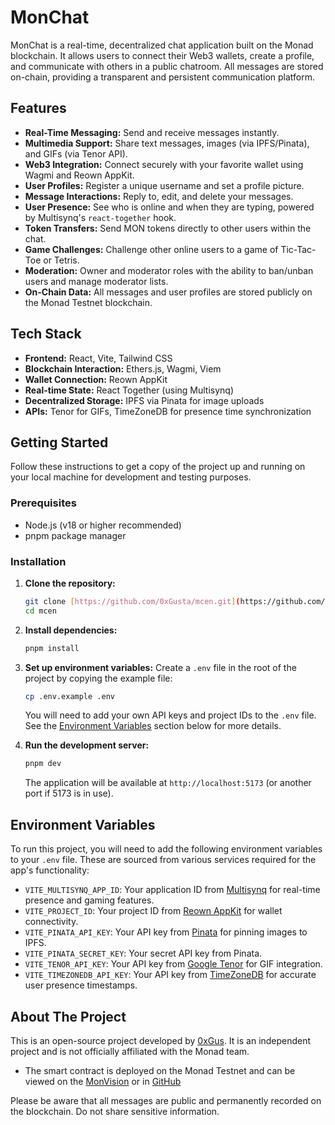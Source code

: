 # MonChat

MonChat is a real-time, decentralized chat application built on the Monad blockchain. It allows users to connect their Web3 wallets, create a profile, and communicate with others in a public chatroom. All messages are stored on-chain, providing a transparent and persistent communication platform.

## Features

* **Real-Time Messaging:** Send and receive messages instantly.
* **Multimedia Support:** Share text messages, images (via IPFS/Pinata), and GIFs (via Tenor API).
* **Web3 Integration:** Connect securely with your favorite wallet using Wagmi and Reown AppKit.
* **User Profiles:** Register a unique username and set a profile picture.
* **Message Interactions:** Reply to, edit, and delete your messages.
* **User Presence:** See who is online and when they are typing, powered by Multisynq's `react-together` hook.
* **Token Transfers:** Send MON tokens directly to other users within the chat.
* **Game Challenges:** Challenge other online users to a game of Tic-Tac-Toe or Tetris.
* **Moderation:** Owner and moderator roles with the ability to ban/unban users and manage moderator lists.
* **On-Chain Data:** All messages and user profiles are stored publicly on the Monad Testnet blockchain.

## Tech Stack

* **Frontend:** React, Vite, Tailwind CSS
* **Blockchain Interaction:** Ethers.js, Wagmi, Viem
* **Wallet Connection:** Reown AppKit
* **Real-time State:** React Together (using Multisynq)
* **Decentralized Storage:** IPFS via Pinata for image uploads
* **APIs:** Tenor for GIFs, TimeZoneDB for presence time synchronization

## Getting Started

Follow these instructions to get a copy of the project up and running on your local machine for development and testing purposes.

### Prerequisites

* Node.js (v18 or higher recommended)
* pnpm package manager

### Installation

1.  **Clone the repository:**
    ```sh
    git clone [https://github.com/0xGusta/mcen.git](https://github.com/0xGusta/mcen.git)
    cd mcen
    ```

2.  **Install dependencies:**
    ```sh
    pnpm install
    ```

3.  **Set up environment variables:**
    Create a `.env` file in the root of the project by copying the example file:
    ```sh
    cp .env.example .env
    ```
    You will need to add your own API keys and project IDs to the `.env` file. See the [Environment Variables](#environment-variables) section below for more details.

4.  **Run the development server:**
    ```sh
    pnpm dev
    ```
    The application will be available at `http://localhost:5173` (or another port if 5173 is in use).

## Environment Variables

To run this project, you will need to add the following environment variables to your `.env` file. These are sourced from various services required for the app's functionality:

* `VITE_MULTISYNQ_APP_ID`: Your application ID from [Multisynq](https://multisynq.io/) for real-time presence and gaming features.
* `VITE_PROJECT_ID`: Your project ID from [Reown AppKit](https://dashboard.reown.com/) for wallet connectivity.
* `VITE_PINATA_API_KEY`: Your API key from [Pinata](https://app.pinata.cloud/) for pinning images to IPFS.
* `VITE_PINATA_SECRET_KEY`: Your secret API key from Pinata.
* `VITE_TENOR_API_KEY`: Your API key from [Google Tenor](https://developers.google.com/tenor/guides/quickstart) for GIF integration.
* `VITE_TIMEZONEDB_API_KEY`: Your API key from [TimeZoneDB](https://timezonedb.com/api) for accurate user presence timestamps.

## About The Project

This is an open-source project developed by [0xGus](https://x.com/0xGustavo). It is an independent project and is not officially affiliated with the Monad team.

* The smart contract is deployed on the Monad Testnet and can be viewed on the [MonVision](https://testnet.monadexplorer.com/address/0xA625578F0C4E3c1d367D87e17157b5c7dD056e9F?tab=Contract) or in [GitHub](https://github.com/0xGusta/MCContract)

Please be aware that all messages are public and permanently recorded on the blockchain. Do not share sensitive information.